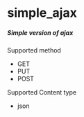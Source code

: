 # simple_ajax


##### Simple version of ajax
Supported method
* GET
* PUT
* POST

Supported Content type
* json
